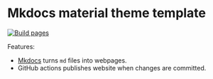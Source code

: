 # Mkdocs material theme template

[![Build pages](https://github.com/sosiristseng/template-mkdocs-material/actions/workflows/gh-pages.yml/badge.svg)](https://github.com/sosiristseng/template-mkdocs-material/actions/workflows/gh-pages.yml)

Features:

- [Mkdocs](https://www.mkdocs.org/) turns `md` files into webpages.
- GitHub actions publishes website when changes are committed.
